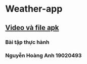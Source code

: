 # Weather-app

## [Video và file apk](https://drive.google.com/file/d/1VjOH46vhIr0lQ1T63JUuy1-7YP87yDHF/view?usp=sharing)

### Bài tập thực hành

### Nguyễn Hoàng Anh 19020493
